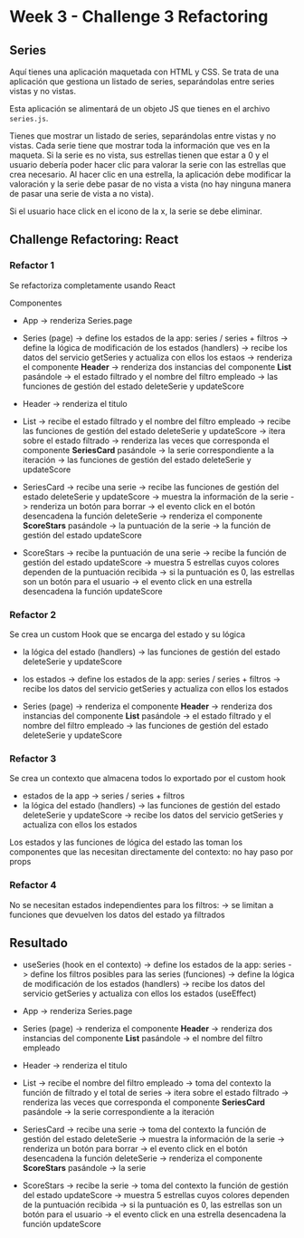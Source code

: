 # Week 3 - Challenge 3 Refactoring

## Series

Aquí tienes una aplicación maquetada con HTML y CSS. Se trata de una aplicación que gestiona un listado de series, separándolas entre series vistas y no vistas.

Esta aplicación se alimentará de un objeto JS que tienes en el archivo `series.js`.

Tienes que mostrar un listado de series, separándolas entre vistas y no vistas. Cada serie tiene que mostrar toda la información que ves en la maqueta. Si la serie es no vista, sus estrellas tienen que estar a 0 y el usuario debería poder hacer clic para valorar la serie con las estrellas que crea necesario. Al hacer clic en una estrella, la aplicación debe modificar la valoración y la serie debe pasar de no vista a vista (no hay ninguna manera de pasar una serie de vista a no vista).

Si el usuario hace click en el icono de la x, la serie se debe eliminar.

## Challenge Refactoring: React

### Refactor 1

Se refactoriza completamente usando React

Componentes

- App -> renderiza Series.page
- Series (page)
  -> define los estados de la app: series / series + filtros
  -> define la lógica de modificación de los estados (handlers)
  -> recibe los datos del servicio getSeries y actualiza con ellos los estaos
  -> renderiza el componente **Header**
  -> renderiza dos instancias del componente **List** pasándole
    -> el estado filtrado y el nombre del filtro empleado
    -> las funciones de gestión del estado deleteSerie y updateScore

- Header -> renderiza el titulo

- List
  -> recibe el estado filtrado y el nombre del filtro empleado
  -> recibe las funciones de gestión del estado deleteSerie y updateScore
  -> itera sobre el estado filtrado
  -> renderiza las veces que corresponda el componente **SeriesCard** pasándole
    -> la serie correspondiente a la iteración
    -> las funciones de gestión del estado deleteSerie y updateScore
- SeriesCard
  -> recibe una serie
  -> recibe las funciones de gestión del estado deleteSerie y updateScore
  -> muestra la información de la serie
  -> renderiza un botón para borrar
    -> el evento click en el botón desencadena la función deleteSerie
  -> renderiza el componente **ScoreStars** pasándole
    -> la puntuación de la serie
    -> la función de gestión del estado updateScore
- ScoreStars
  -> recibe la puntuación de una serie
  -> recibe la función de gestión del estado updateScore
  -> muestra 5 estrellas cuyos colores dependen de la puntuación recibida
  -> si la puntuación es 0, las estrellas son un botón para el usuario
    -> el evento click en una estrella desencadena la función updateScore

### Refactor 2

Se crea un custom Hook que se encarga del estado y su lógica

- la lógica del estado (handlers)
  -> las funciones de gestión del estado deleteSerie y updateScore
- los estados
  -> define los estados de la app: series / series + filtros
-> recibe los datos del servicio getSeries y actualiza con ellos los estados

- Series (page)
  -> renderiza el componente **Header**
  -> renderiza dos instancias del componente **List** pasándole
    -> el estado filtrado y el nombre del filtro empleado
    -> las funciones de gestión del estado deleteSerie y updateScore

### Refactor 3

Se crea un contexto que almacena todos lo exportado por el custom hook

- estados de la app
  -> series / series + filtros
- la lógica del estado (handlers)
  -> las funciones de gestión del estado deleteSerie y updateScore
-> recibe los datos del servicio getSeries y actualiza con ellos los estados

Los estados y las funciones de lógica del estado las toman los componentes que las necesitan
directamente del contexto: no hay paso por props

### Refactor 4

No se necesitan estados independientes para los filtros:
  -> se limitan a funciones que devuelven los datos del estado ya filtrados

## Resultado

- useSeries (hook en el contexto)
  -> define los estados de la app: series
  -> define los filtros posibles para las series (funciones)
  -> define la lógica de modificación de los estados (handlers)
  -> recibe los datos del servicio getSeries y actualiza con ellos los estados (useEffect)

- App -> renderiza Series.page

- Series (page)
  -> renderiza el componente **Header**
  -> renderiza dos instancias del componente **List** pasándole
    -> el nombre del filtro empleado

- Header -> renderiza el titulo

- List
  -> recibe el nombre del filtro empleado
  -> toma del contexto la función de filtrado y el total de series
  -> itera sobre el estado filtrado
  -> renderiza las veces que corresponda el componente **SeriesCard** pasándole
    -> la serie correspondiente a la iteración

- SeriesCard
  -> recibe una serie
  -> toma del contexto la función de gestión del estado deleteSerie
  -> muestra la información de la serie
  -> renderiza un botón para borrar
    -> el evento click en el botón desencadena la función deleteSerie
  -> renderiza el componente **ScoreStars** pasándole
    -> la serie

- ScoreStars
  -> recibe la serie
  -> toma del contexto la función de gestión del estado updateScore
  -> muestra 5 estrellas cuyos colores dependen de la puntuación recibida
  -> si la puntuación es 0, las estrellas son un botón para el usuario
    -> el evento click en una estrella desencadena la función updateScore
